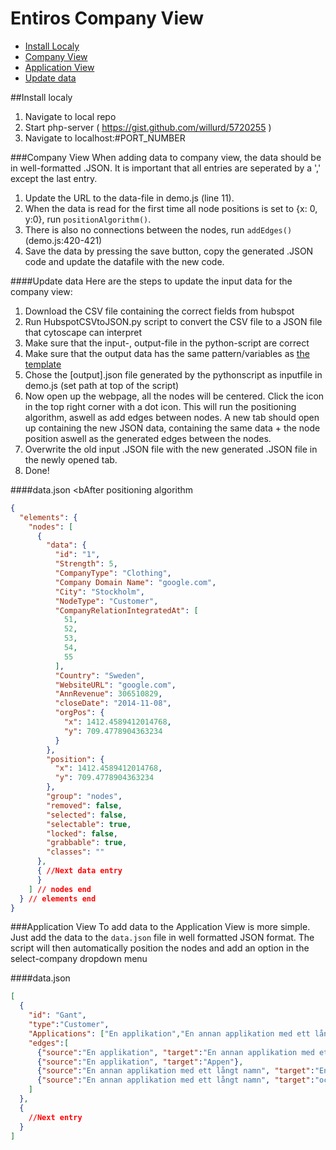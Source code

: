 # Entiros Company View
* <a href=#install-localy> Install Localy </a>
* <a href=#company-view> Company View </a>
* <a href=#application-view> Application View </a>
* <a href=#update-data> Update data </a>



##Install localy
1. Navigate to local repo
2. Start php-server ( https://gist.github.com/willurd/5720255 )
3. Navigate to localhost:#PORT_NUMBER


###Company View
When adding data to company view, the data should be in well-formatted .JSON. It is important that all entries are seperated by a ',' except the last entry.

1. Update the URL to the data-file in demo.js (line 11).
2. When the data is read for the first time all node positions is set to {x: 0, y:0}, run `positionAlgorithm()`.
3. There is also no connections between the nodes, run `addEdges()` (demo.js:420-421)
4. Save the data by pressing the save button, copy the generated .JSON code and update the datafile with the new code.

####Update data
Here are the steps to update the input data for the company view:

1. Download the CSV file containing the correct fields from hubspot
2. Run HubspotCSVtoJSON.py script to convert the CSV file to a JSON file that cytoscape can interpret
3. Make sure that the input-, output-file in the python-script are correct
4. Make sure that the output data has the same pattern/variables as <a href=#data.json> the template </a>
5. Chose the [output].json file generated by the pythonscript as inputfile in demo.js (set path at top of the script)
6. Now open up the webpage, all the nodes will be centered. Click the icon in the top right corner with a dot icon. This will run the positioning algorithm, aswell as add edges between nodes. A new tab should open up containing the new JSON data, containing the same data + the node position aswell as the generated edges between the nodes.
7. Overwrite the old input .JSON file with the new generated .JSON file in the newly opened tab.
8. Done!

####data.json
<bAfter positioning algorithm</b>
```JSON
{
  "elements": {
    "nodes": [
      {
        "data": {
          "id": "1",
          "Strength": 5,
          "CompanyType": "Clothing",
          "Company Domain Name": "google.com",
          "City": "Stockholm",
          "NodeType": "Customer",
          "CompanyRelationIntegratedAt": [
            51,
            52,
            53,
            54,
            55
          ],
          "Country": "Sweden",
          "WebsiteURL": "google.com",
          "AnnRevenue": 306510829,
          "closeDate": "2014-11-08",
          "orgPos": {
            "x": 1412.4589412014768,
            "y": 709.4778904363234
          }
        },
        "position": {
          "x": 1412.4589412014768,
          "y": 709.4778904363234
        },
        "group": "nodes",
        "removed": false,
        "selected": false,
        "selectable": true,
        "locked": false,
        "grabbable": true,
        "classes": ""
      },
      { //Next data entry
      }
    ] // nodes end 
  } // elements end
}
```

###Application View
To add data to the Application View is more simple.
Just add the data to the `data.json` file in well formatted JSON format.
The script will then automatically position the nodes and add an option in the select-company dropdown menu

####data.json 
```JSON
[
  {
    "id": "Gant",
    "type":"Customer",
    "Applications": ["En applikation","En annan applikation med ett långt namn","Appen","En till","och en sista"],
    "edges":[
      {"source":"En applikation", "target":"En annan applikation med ett långt namn"},
      {"source":"En applikation", "target":"Appen"},
      {"source":"En annan applikation med ett långt namn", "target":"En till"},
      {"source":"En annan applikation med ett långt namn", "target":"och en sista"}
    ]
  },
  {
    //Next entry
  }
]
```
